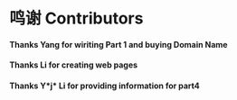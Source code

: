 # 鸣谢 Contributors

#### Thanks Yang for wiriting Part 1 and buying Domain Name

#### Thanks Li for creating web pages

#### Thanks Y\*j\* Li for providing information for part4
